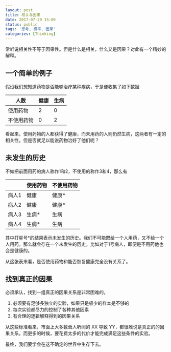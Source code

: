 ```yaml
---
layout: post
title: 相关与因果
date: 2017-07-29 15:00
status: public
tags: '思考, 概率, 因果'
categories: [Thinking]
---
```

常听说相关性不等于因果性。但是什么是相关，什么又是因果？对此有一个精妙的解释。

## 一个简单的例子

假设我们想知道药物是否能够治疗某种疾病，于是便收集了如下数据

| 人数    | 健康   | 生病   |
| ----- | ---- | ---- |
| 使用药物  | 2    | 0    |
| 不使用药物 | 0    | 2    |

看起来，使用药物的人都获得了健康，而未用药的人则仍然生病，这两者有一定的相关性。但是否就足以能说药物治好了他们呢？

## 未发生的历史

不如把前面用药的病人称作1和2，不使用的称作3和4，那么有

|      | 使用药物 | 不使用药物 |
| ---- | ---- | ----- |
| 病人1  | 健康   | 健康*   |
| 病人2  | 健康   | 健康*   |
| 病人3  | 生病*  | 生病    |
| 病人4  | 生病*  | 生病    |

其中打星号*的结果表示未发生的历史。我们不可能既给一个人用药，又不给一个人用药。那么就会存在一个未发生的历史。比如对于1号病人，即便是不用药他也会是健康的。

从这张表来看，是否使用药物和能否恢复健康完全没有关系了。

## 找到真正的因果

必须承认，找到一组真正的因果关系是非常困难的。

1. 必须要有足够多独立的实验，如果只是极少的样本是不够的
1. 每次实验都尽力的控制了各种其他因素
1. 有合理的逻辑解释得到的因果关系

从这些标准看来，市面上大多数耸人听闻的 XX 导致 YY，都很难说是真正的的因果关系。而更多的时候，要花费太多的代价才能完成满足这些条件的实验。

最终，我们要学会在这不确定的世界中生存下去。